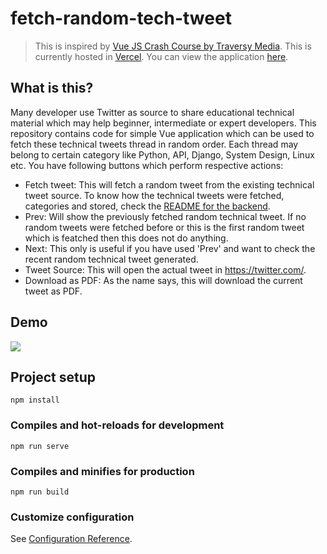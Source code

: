 # fetch-random-tech-tweet

> This is inspired by [Vue JS Crash Course by Traversy Media](https://github.com/bradtraversy/vue-crash-2021).
> This is currently hosted in [Vercel](https://vercel.com/). You can view the application [here](https://fetch-random-tech-tweet.vercel.app/).

## What is this?

Many developer use Twitter as source to share educational technical material which may help beginner, intermediate or expert developers.
This repository contains code for simple Vue application which can be used to fetch these technical tweets thread in random order. Each thread may belong to certain category like Python, API, Django, System Design, Linux etc. You have following buttons which perform respective actions:

- Fetch tweet: This will fetch a random tweet from the existing technical tweet source. To know how the technical tweets were fetched, categories and stored, check the [README for the backend](https://github.com/Dibakarroy1997/fetch-random-tech-tweet-backend/blob/main/README.md).
- Prev: Will show the previously fetched random technical tweet. If no random tweets were fetched before or this is the first random tweet which is featched then this does not do anything.
- Next: This only is useful if you have used 'Prev' and want to check the recent random technical tweet generated.
- Tweet Source: This will open the actual tweet in https://twitter.com/.
- Download as PDF: As the name says, this will download the current tweet as PDF.

## Demo

![](static/Demo.gif)

## Project setup
```
npm install
```

### Compiles and hot-reloads for development
```
npm run serve
```

### Compiles and minifies for production
```
npm run build
```

### Customize configuration
See [Configuration Reference](https://cli.vuejs.org/config/).
